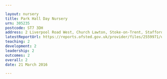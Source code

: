 ```yaml
---

layout: nursery
title: Park Hall Day Nursery
urn: 305235
postcode: ST7 3DH
address: 2 Liverpool Road West, Church Lawton, Stoke-on-Trent, Staffordshire, ST7 3DH
latestReportUrl: https://reports.ofsted.gov.uk/provider/files/2559971/urn/305235.pdf
teaching: 2
development: 2
leadership: 2
outcomes: 2
overall: 2
date: 21 March 2016

---
```

